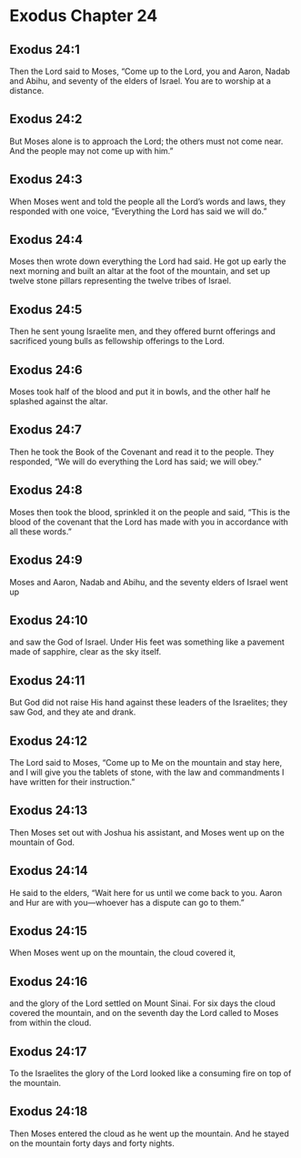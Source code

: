 # Exodus Chapter 24

## Exodus 24:1
Then the Lord said to Moses, “Come up to the Lord, you and Aaron, Nadab and Abihu, and seventy of the elders of Israel. You are to worship at a distance.

## Exodus 24:2
But Moses alone is to approach the Lord; the others must not come near. And the people may not come up with him.”

## Exodus 24:3
When Moses went and told the people all the Lord’s words and laws, they responded with one voice, “Everything the Lord has said we will do.”

## Exodus 24:4
Moses then wrote down everything the Lord had said. He got up early the next morning and built an altar at the foot of the mountain, and set up twelve stone pillars representing the twelve tribes of Israel.

## Exodus 24:5
Then he sent young Israelite men, and they offered burnt offerings and sacrificed young bulls as fellowship offerings to the Lord.

## Exodus 24:6
Moses took half of the blood and put it in bowls, and the other half he splashed against the altar.

## Exodus 24:7
Then he took the Book of the Covenant and read it to the people. They responded, “We will do everything the Lord has said; we will obey.”

## Exodus 24:8
Moses then took the blood, sprinkled it on the people and said, “This is the blood of the covenant that the Lord has made with you in accordance with all these words.”

## Exodus 24:9
Moses and Aaron, Nadab and Abihu, and the seventy elders of Israel went up

## Exodus 24:10
and saw the God of Israel. Under His feet was something like a pavement made of sapphire, clear as the sky itself.

## Exodus 24:11
But God did not raise His hand against these leaders of the Israelites; they saw God, and they ate and drank.

## Exodus 24:12
The Lord said to Moses, “Come up to Me on the mountain and stay here, and I will give you the tablets of stone, with the law and commandments I have written for their instruction.”

## Exodus 24:13
Then Moses set out with Joshua his assistant, and Moses went up on the mountain of God.

## Exodus 24:14
He said to the elders, “Wait here for us until we come back to you. Aaron and Hur are with you—whoever has a dispute can go to them.”

## Exodus 24:15
When Moses went up on the mountain, the cloud covered it,

## Exodus 24:16
and the glory of the Lord settled on Mount Sinai. For six days the cloud covered the mountain, and on the seventh day the Lord called to Moses from within the cloud.

## Exodus 24:17
To the Israelites the glory of the Lord looked like a consuming fire on top of the mountain.

## Exodus 24:18
Then Moses entered the cloud as he went up the mountain. And he stayed on the mountain forty days and forty nights.

